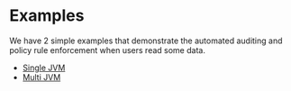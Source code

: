 # Examples

We have 2 simple examples that demonstrate the automated auditing and policy rule enforcement when users read some data.

* [Single JVM](single-jvm-example/README.md)
* [Multi JVM](multi-jvm-example/README.md)
